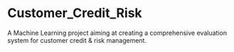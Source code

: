 # Customer_Credit_Risk
A Machine Learning project aiming at creating a comprehensive evaluation system for customer credit &amp; risk management.
